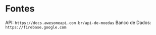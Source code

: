 # Fontes

API: `https://docs.awesomeapi.com.br/api-de-moedas`
Banco de Dados: `https://firebase.google.com`
